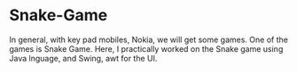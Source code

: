 # Snake-Game
In general, with key pad mobiles, Nokia, we will get some games. One of the games is Snake Game. Here, I practically worked on the Snake game using Java lnguage, and Swing, awt for the UI. 
